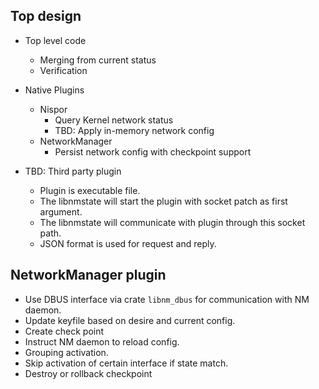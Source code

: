 ## Top design
 * Top level code
    * Merging from current status
    * Verification
 * Native Plugins
    * Nispor
        * Query Kernel network status
        * TBD: Apply in-memory network config
    * NetworkManager
        * Persist network config with checkpoint support

 * TBD: Third party plugin
    * Plugin is executable file.
    * The libnmstate will start the plugin with socket patch as first argument.
    * The libnmstate will communicate with plugin through this socket path.
    * JSON format is used for request and reply.


## NetworkManager plugin
 * Use DBUS interface via crate `libnm_dbus` for communication with NM daemon.
 * Update keyfile based on desire and current config.
 * Create check point
 * Instruct NM daemon to reload config.
 * Grouping activation.
 * Skip activation of certain interface if state match.
 * Destroy or rollback checkpoint
